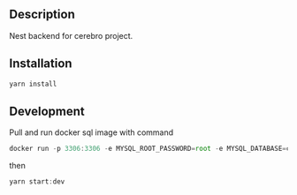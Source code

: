 ## Description

Nest backend for cerebro project.

## Installation

```js
yarn install
```

## Development

Pull and run docker sql image with command
```js
docker run -p 3306:3306 -e MYSQL_ROOT_PASSWORD=root -e MYSQL_DATABASE=cerebro -d mysql:latest
```

then

```js
yarn start:dev
```